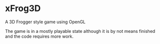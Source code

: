 # xFrog3D
A 3D Frogger style game using OpenGL

The game is in a mostly playable state although it is by not means finished and the code requires more work.